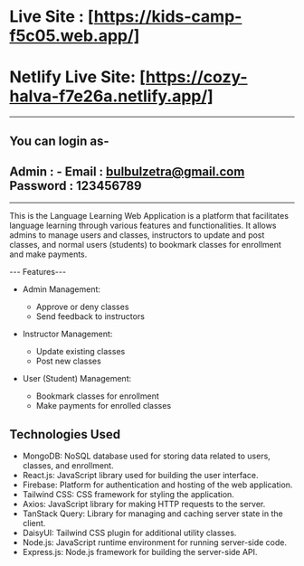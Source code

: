 # Live Site : [https://kids-camp-f5c05.web.app/]
# Netlify Live Site: [https://cozy-halva-f7e26a.netlify.app/]
---

## You can login as-
Admin : -
Email : bulbulzetra@gmail.com
Password : 123456789
-----------
-----------------------------------------------

This is the Language Learning Web Application is a platform that facilitates language learning through various features and functionalities. It allows admins to manage users and classes, instructors to update and post classes, and normal users (students) to bookmark classes for enrollment and make payments.

--- Features---

- Admin Management:
  - Approve or deny classes
  - Send feedback to instructors

- Instructor Management:
  - Update existing classes
  - Post new classes

- User (Student) Management:
  - Bookmark classes for enrollment
  - Make payments for enrolled classes

## Technologies Used

- MongoDB: NoSQL database used for storing data related to users, classes, 
  and enrollment.
- React.js: JavaScript library used for building the user interface.
- Firebase: Platform for authentication and hosting of the web application.
- Tailwind CSS: CSS framework for styling the application.
- Axios: JavaScript library for making HTTP requests to the server.
- TanStack Query: Library for managing and caching server state in the client.
- DaisyUI: Tailwind CSS plugin for additional utility classes.
- Node.js: JavaScript runtime environment for running server-side code.
- Express.js: Node.js framework for building the server-side API.

